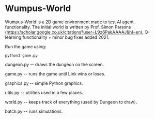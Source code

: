 # Wumpus-World


Wumpus-World is a 2D game environment made to test AI agent functionality. The initial world is written by Prof. Simon Parsons (https://scholar.google.co.uk/citations?user=L9z6PakAAAAJ&hl=en), Q-learning functionality + minor bug fixes added 2021.








Run the game using:

```python3 game.py```

dungeon.py  -- draws the dungeon on the screen.

game.py     -- runs the game until Link wins or loses.

graphics.py -- simple Python graphics.

utils.py    -- utilities used in a few places.

world.py    -- keeps track of everything (used by Dungeon to draw).

batch.py    -- runs simulations.



